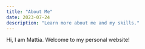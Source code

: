 ```yaml
---
title: "About Me"
date: 2023-07-24
description: "Learn more about me and my skills."
---
```


Hi, I am Mattia. Welcome to my personal website!

